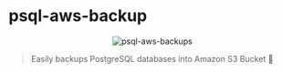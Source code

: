 # psql-aws-backup

<p align="center">
<img src="https://i.imgur.com/5r7nMGo.png" alt="psql-aws-backups" title="Cerberus" align="center"/>
</p>

> Easily backups PostgreSQL databases into Amazon S3 Bucket 🤠

